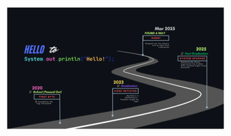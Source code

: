 <p align="center">
  <img src="https://raw.githubusercontent.com/ranjeetkumar274/ranjeetkumar274/main/SANHOK%20(2).png" alt="Milestone Roadmap" />
</p>
